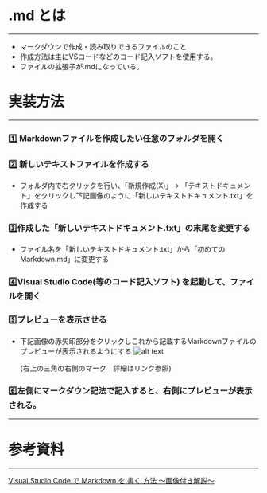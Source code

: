 # .md とは
* * *
* マークダウンで作成・読み取りできるファイルのこと
* 作成方法は主にVSコードなどのコード記入ソフトを使用する。
* ファイルの拡張子が.mdになっている。

# 実装方法
* * *

### 1️⃣ Markdownファイルを作成したい任意のフォルダを開く

### 2️⃣ 新しいテキストファイルを作成する
* フォルダ内で右クリックを行い、「新規作成(X)」→ 「テキストドキュメント」をクリックし下記画像のように「新しいテキストドキュメント.txt」を作成する

### 3️⃣作成した「新しいテキストドキュメント.txt」の末尾を変更する
* ファイル名を「新しいテキストドキュメント.txt」から「初めてのMarkdown.md」に変更する

### 4️⃣Visual Studio Code(等のコード記入ソフト) を起動して、ファイルを開く
### 5️⃣プレビューを表示させる
* 下記画像の赤矢印部分をクリックしこれから記載するMarkdownファイルのプレビューが表示されるようにする
![alt text](https://qiita-user-contents.imgix.net/https%3A%2F%2Fqiita-image-store.s3.ap-northeast-1.amazonaws.com%2F0%2F306417%2F60d04018-538d-b457-5e96-e5255c83456c.png?ixlib=rb-4.0.0&auto=format&gif-q=60&q=75&s=24fbf7fba202a3d6f6c04c06fb6e336a)

  (右上の三角の右側のマーク　詳細はリンク参照)
### 6️⃣左側にマークダウン記法で記入すると、右側にプレビューが表示される。
***

# 参考資料
* * *
[Visual Studio Code で Markdown を 書く 方法 ～画像付き解説～](https://qiita.com/miriwo/items/d75eee46d60e2e909b53)